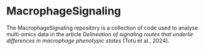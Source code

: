 # MacrophageSignaling
The MacrophageSignaling repository is a collection of code used to analyse multi-omics data in the article <i>Delineation of signaling routes that underlie differences in macrophage phenotypic states</i> (Totu et al., 2024).
